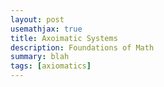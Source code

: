 ```yaml
---
layout: post
usemathjax: true
title: Axoimatic Systems
description: Foundations of Math
summary: blah
tags: [axiomatics]
---
```

